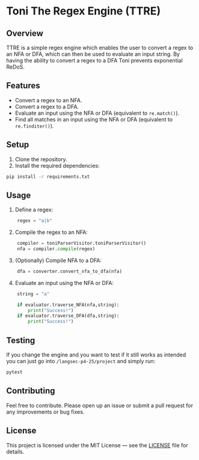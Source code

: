 # Toni The Regex Engine (TTRE)

## Overview

TTRE is a simple regex engine which enables the user to convert a regex to an NFA or DFA, which can then be used to evaluate an input string. By having the ability to convert a regex to a DFA Toni prevents exponential ReDoS.

## Features

- Convert a regex to an NFA.
- Convert a regex to a DFA.
- Evaluate an input using the NFA or DFA (equivalent to `re.match()`).
- Find all matches in an input using the NFA or DFA (equivalent to `re.finditer()`).

## Setup

1. Clone the repository.
2. Install the required dependencies:

```sh
pip install -r requirements.txt
```

## Usage

1. Define a regex:

```python
    regex = "a|b"
```
2. Compile the regex to an NFA:
```python
    compiler = toniParserVisitor.toniParserVisitor()
    nfa = compiler.compile(regex)
```
3. (Optionally) Compile NFA to a DFA:
```python
    dfa = converter.convert_nfa_to_dfa(nfa)
```
4. Evaluate an input using the NFA or DFA:
```python
    string = "a"

    if evaluator.traverse_NFA(nfa,string):
        print("Success!")
    if evaluator.traverse_DFA(dfa,string):
        print("Success!")
```

## Testing

If you change the engine and you want to test if it still works as intended you can just go into `/langsec-p4-25/project` and simply run:

```sh
pytest
```

## Contributing

Feel free to contribute. Please open up an issue or submit a pull request for any improvements or bug fixes.

## License

This project is licensed under the MIT License — see the [LICENSE](./LICENSE) file for details.

